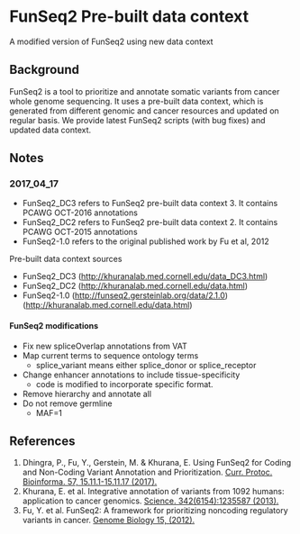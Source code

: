 # FunSeq2 Pre-built data context
A modified version of FunSeq2 using new data context
## Background 
FunSeq2 is a tool to prioritize and annotate somatic variants from cancer whole genome sequencing. It uses a pre-built data context, which is generated from different genomic and cancer resources and updated on regular basis. We provide latest FunSeq2 scripts (with bug fixes) and updated data context. 
## Notes
### 2017_04_17
- FunSeq2_DC3 refers to FunSeq2 pre-built data context 3. It contains PCAWG OCT-2016 annotations 
- FunSeq2_DC2 refers to FunSeq2 pre-built data context 2. It contains PCAWG OCT-2015 annotations
- FunSeq2-1.0 refers to the original published work by Fu et al, 2012

Pre-built data context sources
- FunSeq2_DC3  (http://khuranalab.med.cornell.edu/data_DC3.html)
- FunSeq2_DC2  (http://khuranalab.med.cornell.edu/data.html)
- FunSeq2-1.0  (http://funseq2.gersteinlab.org/data/2.1.0)(http://khuranalab.med.cornell.edu/data.html) 

#### FunSeq2 modifications 

- Fix new spliceOverlap annotations from VAT
- Map current terms to sequence ontology terms
  - splice_variant means either splice_donor or splice_receptor
- Change enhancer annotations to include tissue-specificity
  - code is modified to incorporate specific format.
- Remove hierarchy and annotate all
- Do not remove germline
  - MAF=1

## References 
1.	Dhingra, P., Fu, Y., Gerstein, M. & Khurana, E. Using FunSeq2 for Coding and Non-Coding Variant Annotation and Prioritization. [Curr. Protoc. Bioinforma. 57, 15.11.1-15.11.17 (2017).](https://currentprotocols.onlinelibrary.wiley.com/doi/full/10.1002/cpbi.23)
2.	Khurana, E. et al. Integrative annotation of variants from 1092 humans: application to cancer genomics. [Science. 342(6154):1235587 (2013).](http://science.sciencemag.org/content/342/6154/1235587.full)
3.	Fu, Y. et al. FunSeq2: A framework for prioritizing noncoding regulatory variants in cancer. [Genome Biology 15, (2012).](https://genomebiology.biomedcentral.com/articles/10.1186/s13059-014-0480-5)
